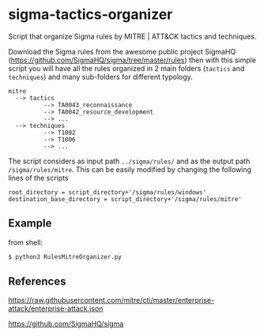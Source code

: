 # sigma-tactics-organizer
Script that organize Sigma rules by MITRE | ATT&amp;CK tactics and techniques. 

Download the Sigma rules from the awesome public project SigmaHQ (https://github.com/SigmaHQ/sigma/tree/master/rules) then with this simple script you will have all the rules organized in 2 main folders (`tactics` and `techniques`) and many sub-folders for different typology.
```
mitre
  --> tactics
          --> TA0043_reconnaissance
          --> TA0042_resource_development
          --> ...
  --> techniques
          --> T1002
          --> T1006
          --> ...
```

The script considers as input path `../sigma/rules/` and as the output path `/sigma/rules/mitre`. This can be easily modified by changing the following lines of the scripts 

`root_directory = script_directory+'/sigma/rules/windows'`  
`destination_base_directory = script_directory+'/sigma/rules/mitre'`


## Example
from shell:
```bash
$ python3 RulesMitreOrganizer.py
```

## References
https://raw.githubusercontent.com/mitre/cti/master/enterprise-attack/enterprise-attack.json

https://github.com/SigmaHQ/sigma
